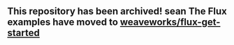 ## This repository has been archived! sean The Flux examples have moved to [weaveworks/flux-get-started](https://github.com/weaveworks/flux-get-started)
